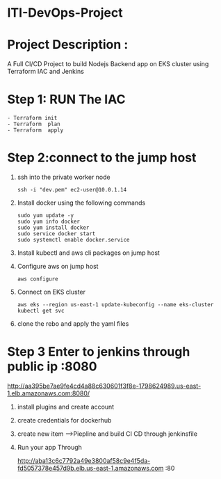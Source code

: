 # ITI-DevOps-Project

# Project Description :

A Full CI/CD Project to build Nodejs Backend app on EKS cluster using Terraform IAC and Jenkins


# Step 1: RUN The IAC 
```
- Terraform init 
- Terraform  plan
- Terraform  apply

```
# Step 2:connect to the jump host 

1) ssh into the private worker node 
   ```
   ssh -i "dev.pem" ec2-user@10.0.1.14
   ```
2) Install docker using the following commands
   ```
   sudo yum update -y
   sudo yum info docker
   sudo yum install docker
   sudo service docker start
   sudo systemctl enable docker.service
   ```
3) Install kubectl and aws cli packages on jump host 

4) Configure aws on jump host
   ```
   aws configure
   ```
5) Connect on EKS cluster
   ```
   aws eks --region us-east-1 update-kubeconfig --name eks-cluster
   kubectl get svc 
   ```
6) clone the rebo and apply the yaml files 

# Step 3 Enter to jenkins through public ip :8080
  http://aa395be7ae9fe4cd4a88c630601f3f8e-1798624989.us-east-1.elb.amazonaws.com:8080/
   
   1) install plugins and create account 
   2) create credentials for dockerhub
   3) create new item -->Piepline and build CI CD through jenkinsfile
   

     
   4) Run your app Through 
   
      http://aba13c6c7792a49e3800af58c9e4f5da-fd5057378e457d9b.elb.us-east-1.amazonaws.com :80
      
      











